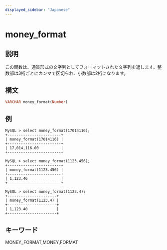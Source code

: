 ```yaml
---
displayed_sidebar: "Japanese"
---
```


# money_format

## 説明

この関数は、通貨形式の文字列としてフォーマットされた文字列を返します。整数部は3桁ごとにカンマで区切られ、小数部は2桁になります。

## 構文

```Haskell
VARCHAR money_format(Number)
```

## 例

```Plain Text
MySQL > select money_format(17014116);
+------------------------+
| money_format(17014116) |
+------------------------+
| 17,014,116.00          |
+------------------------+

MySQL > select money_format(1123.456);
+------------------------+
| money_format(1123.456) |
+------------------------+
| 1,123.46               |
+------------------------+

MySQL > select money_format(1123.4);
+----------------------+
| money_format(1123.4) |
+----------------------+
| 1,123.40             |
+----------------------+
```

## キーワード

MONEY_FORMAT,MONEY,FORMAT
